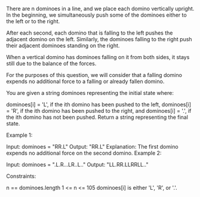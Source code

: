 There are n dominoes in a line, and we place each domino vertically upright. In the beginning, we simultaneously push some of the dominoes either to the left or to the right.

After each second, each domino that is falling to the left pushes the adjacent domino on the left. Similarly, the dominoes falling to the right push their adjacent dominoes standing on the right.

When a vertical domino has dominoes falling on it from both sides, it stays still due to the balance of the forces.

For the purposes of this question, we will consider that a falling domino expends no additional force to a falling or already fallen domino.

You are given a string dominoes representing the initial state where:

dominoes[i] = 'L', if the ith domino has been pushed to the left,
dominoes[i] = 'R', if the ith domino has been pushed to the right, and
dominoes[i] = '.', if the ith domino has not been pushed.
Return a string representing the final state.

 

Example 1:

Input: dominoes = "RR.L"
Output: "RR.L"
Explanation: The first domino expends no additional force on the second domino.
Example 2:


Input: dominoes = ".L.R...LR..L.."
Output: "LL.RR.LLRRLL.."
 

Constraints:

n == dominoes.length
1 <= n <= 105
dominoes[i] is either 'L', 'R', or '.'.